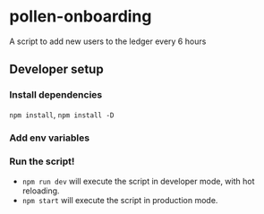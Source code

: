 # pollen-onboarding

A script to add new users to the ledger every 6 hours

## Developer setup

### Install dependencies

`npm install`, `npm install -D`

### Add env variables

<!-- Copy the content of your `.env.sample` file into a new `.env` file and add the corresponding variables:

- `REPO_AND_BRANCH` = The repo and branch of your sourcecred instance. In this case it's `https://raw.githubusercontent.com/1Hive/pollen/gh-pages/`
- `MONGODB_URI` = Your MongoDB connection URI. -->

### Run the script!

- `npm run dev` will execute the script in developer mode, with hot reloading.
- `npm start` will execute the script in production mode.
